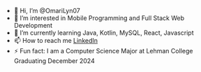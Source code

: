 - 👋 Hi, I’m @OmariLyn07
- 👀 I’m interested in Mobile Programming and Full Stack Web Development
- 🌱 I’m currently learning Java, Kotlin, MySQL, React, Javascript
- 📫 How to reach me [LinkedIn](www.linkedin.com/in/omari-lyn-a39157270)
- ⚡ Fun fact: I am a Computer Science Major at Lehman College Graduating December 2024


<!---
OmariLyn07/OmariLyn07 is a ✨ special ✨ repository because its `README.md` (this file) appears on your GitHub profile.
You can click the Preview link to take a look at your changes.
--->
